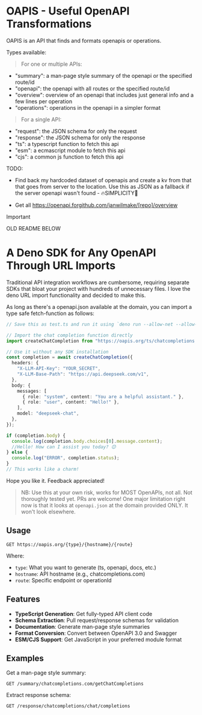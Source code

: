 # OAPIS - Useful OpenAPI Transformations

OAPIS is an API that finds and formats openapis or operations.

Types available:

> For one or multiple APIs:

- "summary": a man-page style summary of the openapi or the specified route/id
- "openapi": the openapi with all routes or the specified route/id
- "overview": overview of an openapi that includes just general info and a few lines per operation
- "operations": operations in the openapi in a simpler format

> For a single API:

- "request": the JSON schema for only the request
- "response": the JSON schema for only the response
- "ts": a typescript function to fetch this api
- "esm": a ecmascript module to fetch this api
- "cjs": a common js function to fetch this api

TODO:

- Find back my hardcoded dataset of openapis and create a kv from that that goes from server to the location. Use this as JSON as a fallback if the server openapi wasn't found - 🔥SIMPLICITY🧡

- Get all https://openapi.forgithub.com/janwilmake/[repo]/overview

> [!IMPORTANT]
> OLD README BELOW

# A Deno SDK for Any OpenAPI Through URL Imports

Traditional API integration workflows are cumbersome, requiring separate SDKs that bloat your project with hundreds of unnecessary files. I love the deno URL import functionality and decided to make this.

As long as there's a openapi.json available at the domain, you can import a type safe fetch-function as follows:

```typescript
// Save this as test.ts and run it using `deno run --allow-net --allow-import test.ts`

// Import the chat completion function directly
import createChatCompletion from "https://oapis.org/ts/chatcompletions.com/createChatCompletion";

// Use it without any SDK installation
const completion = await createChatCompletion({
  headers: {
    "X-LLM-API-Key": "YOUR_SECRET",
    "X-LLM-Base-Path": "https://api.deepseek.com/v1",
  },
  body: {
    messages: [
      { role: "system", content: "You are a helpful assistant." },
      { role: "user", content: "Hello!" },
    ],
    model: "deepseek-chat",
  },
});

if (completion.body) {
  console.log(completion.body.choices[0].message.content);
  //Hello! How can I assist you today? 😊
} else {
  console.log("ERROR", completion.status);
}
// This works like a charm!
```

Hope you like it. Feedback appreciated!

> NB: Use this at your own risk, works for MOST OpenAPIs, not all. Not thoroughly tested yet. PRs are welcome! One major limitation right now is that it looks at `openapi.json` at the domain provided ONLY. It won't look elsewhere.

## Usage

```
GET https://oapis.org/{type}/{hostname}/{route}
```

Where:

- `type`: What you want to generate (ts, openapi, docs, etc.)
- `hostname`: API hostname (e.g., chatcompletions.com)
- `route`: Specific endpoint or operationId

## Features

- **TypeScript Generation**: Get fully-typed API client code
- **Schema Extraction**: Pull request/response schemas for validation
- **Documentation**: Generate man-page style summaries
- **Format Conversion**: Convert between OpenAPI 3.0 and Swagger
- **ESM/CJS Support**: Get JavaScript in your preferred module format

## Examples

Get a man-page style summary:

```
GET /summary/chatcompletions.com/getChatCompletions
```

Extract response schema:

```
GET /response/chatcompletions/chat/completions
```

